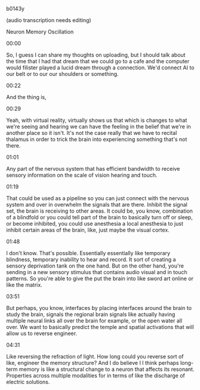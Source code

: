 b0143y

(audio transcription needs editing)

Neuron Memory Oscillation

00:00

So, I guess I can share my thoughts on uploading, but I should talk about the time that I had that dream that we could go to a cafe and the computer would filister played a lucid dream through a connection. We'd connect AI to our belt or to our our shoulders or something.

00:22

And the thing is,

00:29

Yeah, with virtual reality, virtually shows us that which is changes to what we're seeing and hearing we can have the feeling in the belief that we're in another place so it isn't. It's not the case really that we have to recital thalamus in order to trick the brain into experiencing something that's not there.

01:01

Any part of the nervous system that has efficient bandwidth to receive sensory information on the scale of vision hearing and touch.

01:19

That could be used as a pipeline so you can just connect with the nervous system and over in overwhelm the signals that are there. Inhibit the signal set, the brain is receiving to other areas. It could be, you know, combination of a blindfold or you could tell part of the brain to basically turn off or sleep, or become inhibited, you could use anesthesia a local anesthesia to just inhibit certain areas of the brain, like, just maybe the visual cortex.

01:48

I don't know. That's possible. Essentially essentially like temporary blindness, temporary inability to hear and record. It sort of creating a sensory deprivation tank on the one hand. But on the other hand, you're sending in a new sensory stimulus that contains audio visual and in touch patterns. So you're able to give the put the brain into like sword art online or like the matrix.

03:51

But perhaps, you know, interfaces by placing interfaces around the brain to study the brain, signals the regional brain signals like actually having multiple neural links all over the brain for example, or the open water all over. We want to basically predict the temple and spatial activations that will allow us to reverse engineer.

04:31

Like reversing the refraction of light. How long could you reverse sort of like, engineer the memory structure? And I do believe I I think perhaps long-term memory is like a structural change to a neuron that affects its resonant. Properties across multiple modalities for in terms of like the discharge of electric solutions.
